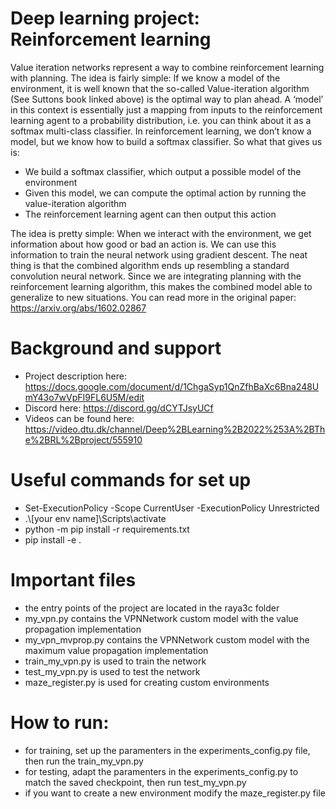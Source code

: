 # Deep learning project: Reinforcement learning

Value iteration networks represent a way to combine reinforcement learning with planning. The idea is fairly simple: If we know a model of the environment, it is well known that the so-called Value-iteration algorithm (See Suttons book linked above) is the optimal way to plan ahead. A ‘model’ in this context is essentially just a mapping from inputs to the reinforcement learning agent to a probability distribution, i.e. you can think about it as a softmax multi-class classifier. 
In reinforcement learning, we don’t know a model, but we know how to build a softmax classifier. So what that gives us is: 
 - We build a softmax classifier, which output a possible model of the environment
 - Given this model, we can compute the optimal action by running the value-iteration algorithm
 - The reinforcement learning agent can then output this action
 
The idea is pretty simple: When we interact with the environment, we get information about how good or bad an action is. We can use this information to train the neural network using gradient descent. The neat thing is that the combined algorithm ends up resembling a standard convolution neural network. Since we are integrating planning with the reinforcement learning algorithm, this makes the combined model able to generalize to new situations. You can read more in the original paper: 
https://arxiv.org/abs/1602.02867

# Background and support
 - Project description here: https://docs.google.com/document/d/1ChgaSyp1QnZfhBaXc6Bna248UmY43o7wVpFI9FL6U5M/edit
 - Discord here: https://discord.gg/dCYTJsyUCf
 - Videos can be found here: https://video.dtu.dk/channel/Deep%2BLearning%2B2022%253A%2BThe%2BRL%2Bproject/555910

# Useful commands for set up
 - Set-ExecutionPolicy -Scope CurrentUser -ExecutionPolicy Unrestricted
 - .\\[your env name]\Scripts\activate
 - python -m pip install -r requirements.txt
 - pip install -e .
 
# Important files
 - the entry points of the project are located in the raya3c folder
 - my_vpn.py contains the VPNNetwork custom model with the value propagation implementation
 - my_vpn_mvprop.py contains the VPNNetwork custom model with the maximum value propagation implementation
 - train_my_vpn.py is used to train the network
 - test_my_vpn.py is used to test the network
 - maze_register.py is used for creating custom environments

# How to run:
 - for training, set up the paramenters in the experiments_config.py file, then run the train_my_vpn.py
 - for testing, adapt the paramenters in the experiments_config.py to match the saved checkpoint, then run test_my_vpn.py
 - if you want to create a new environment modify the maze_register.py file
